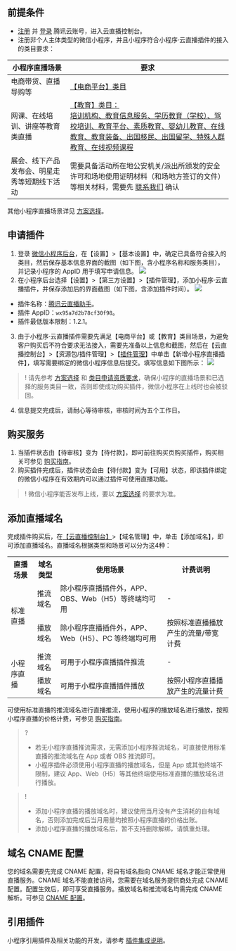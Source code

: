 ## 前提条件
- [注册](https://cloud.tencent.com/register?&s_url=https%3A%2F%2Fcloud.tencent.com%2F) 并 [登录](https://cloud.tencent.com/login?s_url=https%3A%2F%2Fcloud.tencent.com%2F) 腾讯云账号，进入云直播控制台。
- 注册非个人主体类型的微信小程序，并且小程序符合小程序·云直播插件的接入的类目要求：

| 小程序直播场景 | 要求 | 
|---------|---------|
| 电商带货、直播导购等 | [【电商平台】类目](https://cloud.tencent.com/document/product/1078/43316#.E7.94.B5.E5.95.86.E5.B9.B3.E5.8F.B0---.E7.94.B5.E5.95.86.E5.B9.B3.E5.8F.B0) |
|网课、在线培训、讲座等教育类直播|[【教育】类目：<br>培训机构、教育信息服务、学历教育（学校）、驾校培训、教育平台、素质教育、婴幼儿教育、在线教育、教育装备、出国移民、出国留学、特殊人群教育、在线视频课程](https://cloud.tencent.com/document/product/1078/43316#.E6.95.99.E8.82.B2)|
|展会、线下产品发布会、明星走秀等短期线下活动 | 需要具备活动所在地公安机关/派出所颁发的安全许可和场地使用证明材料（和场地方签订的文件）等相关材料，需要先 [联系我们](https://console.cloud.tencent.com/workorder/category) 确认|

其他小程序直播场景详见 [方案选择](https://cloud.tencent.com/document/product/1078/37707)。

## 申请插件

1. 登录 [微信小程序后台](https://mp.weixin.qq.com/)，在【设置】>【基本设置】中，确定已具备符合接入的类目，然后保存基本信息界面的截图（如下图，含小程序名称和服务类目），并记录小程序的 AppID 用于填写申请信息。
![](https://main.qcloudimg.com/raw/2972158e96166842cbecd322c3c3d331.png)
2. 在小程序后台选择【设置】>【第三方设置】>【插件管理】，添加小程序·云直播插件，并保存添加后的界面截图（如下图，含添加插件时间）。
![](https://main.qcloudimg.com/raw/e479dd6d03045f897074bd202e72c9f0.png)
 - 插件名称：[腾讯云直播助手](https://mp.weixin.qq.com/wxopen/pluginbasicprofile?action=intro&appid=wx95a7d2b78cf30f98&token=&lang=zh_CN)。
 - 插件 AppID：`wx95a7d2b78cf30f98`。
 - 插件最低版本限制：1.2.1。
3. 由于小程序·云直播插件需要先满足【电商平台】或【教育】类目场景，为避免客户购买后不符合要求无法接入，需要先准备以上信息和截图，然后在【云直播控制台】>【资源包/插件管理】>【[插件管理](https://console.cloud.tencent.com/live/resources/plugin?type=plugin)】中单击【新增小程序直播插件】，填写需要绑定的微信小程序信息后提交。填写信息如下图所示：
![](https://main.qcloudimg.com/raw/d2edc0e0579bf12bcc5b19a61febea71.png)
>! 请先参考 [方案选择](https://cloud.tencent.com/document/product/1078/37707) 和 [类目申请资质要求](https://cloud.tencent.com/document/product/1078/43316)，确保小程序的直播场景和已选择的服务类目一致，否则即使成功购买插件，微信小程序在上线时也会被驳回。
>
4. 信息提交完成后，请耐心等待审核，审核时间为五个工作日。

## 购买服务

1. 当插件状态由【待审核】变为【待付款】，即可前往购买页购买插件，购买相关可参见 [购买指南](https://cloud.tencent.com/document/product/1078/34643)。
2. 购买插件完成后，插件状态会由【待付款】变为【可用】状态，即该插件绑定的微信小程序在有效期内可以通过插件可使用直播功能。
>! 微信小程序能否发布上线，要以 [方案选择](https://cloud.tencent.com/document/product/1078/37707) 的要求为准。


## 添加直播域名

完成插件购买后，在[【云直播控制台】](https://console.cloud.tencent.com/live/livestat)>【域名管理】中，单击【添加域名】，即可添加直播域名。直播域名根据类型和场景可以分为这4种：
<table>
	<tr>
		<th>直播场景</th>
		<th>域名类型</th>
		<th>使用场景</th>
		<th>计费说明</th>
	</tr>
	<tr>
		<td  rowspan='2'>标准直播</td>
		<td>推流域名</td>
		<td>除小程序直播插件外，APP、OBS、Web（H5）等终端均可用</td>
		<td>-</td>
	</tr>
	<tr>
		<td>播放域名</td>
		<td>除小程序直播插件外，APP、Web（H5）、PC 等终端均可用</td>
		<td>按照标准直播播放产生的流量/带宽计费</td>
	</tr>
	<tr>
		<td  rowspan='2'>小程序直播</td>
		<td>推流域名</td>
		<td>可用于小程序直播插件推流</td>
		<td>-</td>
	</tr>
	<tr>
		<td>播放域名</td>
		<td>可用于小程序直播插件播放</td>
		<td>按照小程序直播播放产生的流量计费</td>
	</tr>
</table>

可使用标准直播的推流域名进行直播推流，使用小程序的播放域名进行播放，按照小程序直播的价格计费，可参见 [购买指南](https://cloud.tencent.com/document/product/1078/34643)。

>? 
>- 若无小程序直播推流需求，无需添加小程序推流域名，可直接使用标准直播的推流域名在 App 或者 OBS 推流即可。
>- 小程序插件必须使用小程序直播的播放域名，但是 App 或其他终端不限制，建议 App、Web（H5）等其他终端使用标准直播的播放域名进行播放。

>! 
>- 添加小程序直播的播放域名时，建议使用当月没有产生消耗的自有域名，否则添加完成后当月用量均按照小程序直播的价格出账。
>- 添加小程序直播的播放域名后，暂不支持删除解绑，请慎重处理。

## 域名 CNAME 配置
您的域名需要先完成 CNAME 配置，将自有域名指向 CNAME 域名才能正常使用直播服务。CNAME 域名不能直接访问，您需要在域名服务提供商处完成 CNAME 配置。配置生效后，即可享受直播服务。播放域名和推流域名均需完成 CNAME 解析。可参见 [CNAME 配置](https://cloud.tencent.com/document/product/267/19908)。

## 引用插件

小程序引用插件及相关功能的开发，请参考 [插件集成说明](https://cloud.tencent.com/document/product/1078/34646)。
